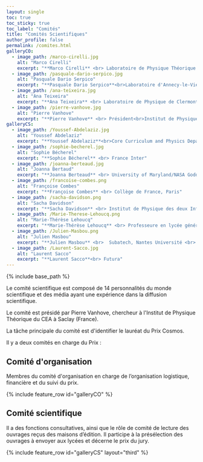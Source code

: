 ```yaml
---
layout: single
toc: true
toc_sticky: true
toc_label: "Comités"
title: "Comités Scientifiques"
author_profile: false
permalink: /comites.html
galleryCO:
  - image_path: /marco-cirelli.jpg
    alt: "Marco Cirelli"
    excerpt: "**Marco Cirelli** <br> Laboratoire de Physique Théorique et Hautes Énergies,<br> Sorbonne Université, Paris"
  - image_path: /pasquale-dario-serpico.jpg
    alt: "Pasquale Dario Serpico"
    excerpt: "**Pasquale Dario Serpico**<br>Laboratoire d'Annecy-le-Vieux de Physique Théorique,<bR> Annecy"
  - image_path: /ana-teixeira.jpg
    alt: "Ana Teixeira"
    excerpt: "**Ana Teixeira** <br> Laboratoire de Physique de Clermont,<br> Clermont Auvergne"
  - image_path: /pierre-vanhove.jpg
    alt: "Pierre Vanhove"
    excerpt: "**Pierre Vanhove** <br> Président<br>Institut de Physique Théorique,<br>CEA Saclay"
galleryCS:
  - image_path: /Youssef-Abdelaziz.jpg
    alt: "Youssef Abdelaziz"
    excerpt: "**Youssef Abdelaziz**<br>Core Curriculum and Physics Department at The American University in Cairo et Laboratoire SPHERE Université Paris Cité"
  - image_path: /sophie-becherel.jpg
    alt: "Sophie Bécherel"
    excerpt: "**Sophie Bécherel** <br> France Inter"
  - image_path: /joanna-berteaud.jpg
    alt: "Joanna Bertaud"
    excerpt: "**Joanna Berteaud** <br> University of Maryland/NASA Goddard Space Flight Center"
  - image_path: /francoise-combes.png
    alt: "Françoise Combes"
    excerpt: "**Françoise Combes** <br> Collège de France, Paris"
  - image_path: /sacha-davidson.png
    alt: "Sacha Davidson"
    excerpt: "**Sacha Davidson** <br> Institut de Physique des deux Infinis de Lyon"
  - image_path: /Marie-Therese-Lehoucq.png
    alt: "Marie-Thérèse Lehoucq"
    excerpt: "**Marie-Thérèse Lehoucq** <br> Professeure en lycée général, Présidente de l’Union des professeurs de physique et de chimie (UdPPC)"
  - image_path: /Julien-Masbou.png
    alt: "Julien Masbou"
    excerpt: "**Julien Masbou** <br>  Subatech, Nantes Université <br> CNRS/IN2P3 - IMT Atlantique"
  - image_path: /Laurent-Sacco.jpg
    alt: "Laurent Sacco"
    excerpt: "**Laurent Sacco**<br> Futura"
---
```


{% include base_path %}
   
Le comité scientifique est composé de 14 personnalités du monde scientifique et des média ayant une expérience dans la diffusion scientifique.

Le comité est présidé par Pierre Vanhove, chercheur à l'Institut de
Physique Théorique du CEA à Saclay (France).

La tâche principale du comité est d'identifier le lauréat du Prix Cosmos.

Il y a deux comités en charge du Prix :


## Comité d'organisation ##

Membres du comité d'organisation en charge de l’organisation logistique, financière et du suivi du prix. 


{% include feature_row id="galleryCO"  %}

## Comité scientifique ##

Il a des fonctions consultatives, ainsi que le rôle de comité de lecture
des ouvrages reçus des maisons d’édition. Il participe à  la présélection des ouvrages à envoyer aux
lycées et décerne le prix du jury.

{% include feature_row id="galleryCS" layout="third" %}

